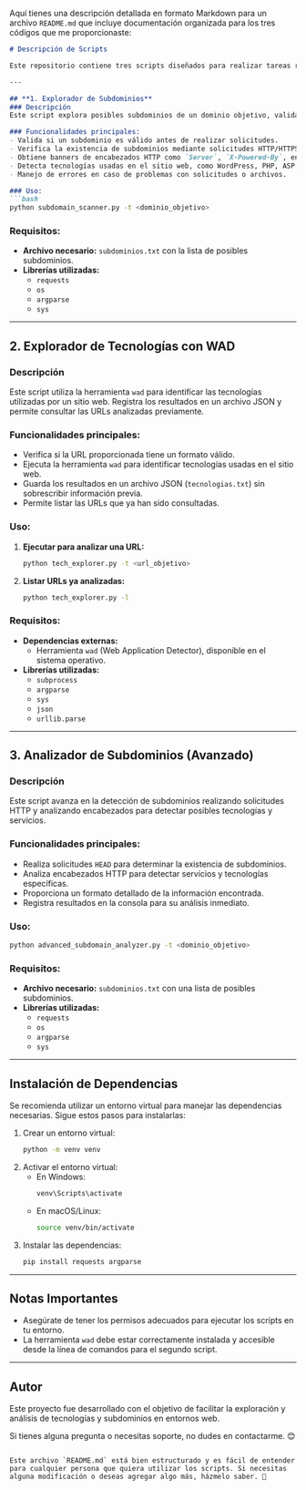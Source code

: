 Aquí tienes una descripción detallada en formato Markdown para un archivo `README.md` que incluye documentación organizada para los tres códigos que me proporcionaste:

```markdown
# Descripción de Scripts

Este repositorio contiene tres scripts diseñados para realizar tareas relacionadas con la validación, exploración y análisis de dominios y subdominios web. A continuación, se detalla la funcionalidad de cada script.

---

## **1. Explorador de Subdominios**
### Descripción
Este script explora posibles subdominios de un dominio objetivo, valida su existencia y detecta tecnologías y encabezados HTTP asociados.

### Funcionalidades principales:
- Valida si un subdominio es válido antes de realizar solicitudes.
- Verifica la existencia de subdominios mediante solicitudes HTTP/HTTPS.
- Obtiene banners de encabezados HTTP como `Server`, `X-Powered-By`, entre otros.
- Detecta tecnologías usadas en el sitio web, como WordPress, PHP, ASP.NET, React.js, Angular.js, Vue.js, etc.
- Manejo de errores en caso de problemas con solicitudes o archivos.

### Uso:
```bash
python subdomain_scanner.py -t <dominio_objetivo>
```

### Requisitos:
- **Archivo necesario:** `subdominios.txt` con la lista de posibles subdominios.
- **Librerías utilizadas:**
  - `requests`
  - `os`
  - `argparse`
  - `sys`

---

## **2. Explorador de Tecnologías con WAD**
### Descripción
Este script utiliza la herramienta `wad` para identificar las tecnologías utilizadas por un sitio web. Registra los resultados en un archivo JSON y permite consultar las URLs analizadas previamente.

### Funcionalidades principales:
- Verifica si la URL proporcionada tiene un formato válido.
- Ejecuta la herramienta `wad` para identificar tecnologías usadas en el sitio web.
- Guarda los resultados en un archivo JSON (`tecnologias.txt`) sin sobrescribir información previa.
- Permite listar las URLs que ya han sido consultadas.

### Uso:
1. **Ejecutar para analizar una URL:**
   ```bash
   python tech_explorer.py -t <url_objetivo>
   ```
2. **Listar URLs ya analizadas:**
   ```bash
   python tech_explorer.py -l
   ```

### Requisitos:
- **Dependencias externas:**
  - Herramienta `wad` (Web Application Detector), disponible en el sistema operativo.
- **Librerías utilizadas:**
  - `subprocess`
  - `argparse`
  - `sys`
  - `json`
  - `urllib.parse`

---

## **3. Analizador de Subdominios (Avanzado)**
### Descripción
Este script avanza en la detección de subdominios realizando solicitudes HTTP y analizando encabezados para detectar posibles tecnologías y servicios.

### Funcionalidades principales:
- Realiza solicitudes `HEAD` para determinar la existencia de subdominios.
- Analiza encabezados HTTP para detectar servicios y tecnologías específicas.
- Proporciona un formato detallado de la información encontrada.
- Registra resultados en la consola para su análisis inmediato.

### Uso:
```bash
python advanced_subdomain_analyzer.py -t <dominio_objetivo>
```

### Requisitos:
- **Archivo necesario:** `subdominios.txt` con una lista de posibles subdominios.
- **Librerías utilizadas:**
  - `requests`
  - `os`
  - `argparse`
  - `sys`

---

## **Instalación de Dependencias**
Se recomienda utilizar un entorno virtual para manejar las dependencias necesarias. Sigue estos pasos para instalarlas:
1. Crear un entorno virtual:
   ```bash
   python -m venv venv
   ```
2. Activar el entorno virtual:
   - En Windows:
     ```bash
     venv\Scripts\activate
     ```
   - En macOS/Linux:
     ```bash
     source venv/bin/activate
     ```
3. Instalar las dependencias:
   ```bash
   pip install requests argparse
   ```

---

## **Notas Importantes**
- Asegúrate de tener los permisos adecuados para ejecutar los scripts en tu entorno.
- La herramienta `wad` debe estar correctamente instalada y accesible desde la línea de comandos para el segundo script.

---

## **Autor**
Este proyecto fue desarrollado con el objetivo de facilitar la exploración y análisis de tecnologías y subdominios en entornos web.

Si tienes alguna pregunta o necesitas soporte, no dudes en contactarme. 😊
```

Este archivo `README.md` está bien estructurado y es fácil de entender para cualquier persona que quiera utilizar los scripts. Si necesitas alguna modificación o deseas agregar algo más, házmelo saber. 🚀
